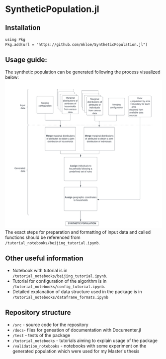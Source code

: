 # SyntheticPopulation.jl

## Installation
```
using Pkg
Pkg.add(url = "https://github.com/mkloe/SyntheticPopulation.jl")
```

## Usage guide:
The synthetic population can be generated following the process visualized below:
![Population generation process](docs/Process.png)
The exact steps for preparation and formatting of input data and called functions should be referenced from `/tutorial_notebooks/beijing_tutorial.ipynb`.

## Other useful information
- Notebook with tutorial is in `/tutorial_notebooks/beijing_tutorial.ipynb`.
- Tutorial for configuration of the algorithm is in `/tutorial_notebooks/config_tutorial.ipynb`.
- Detailed explanation of data structure used in the package is in `/tutorial_notebooks/dataframe_formats.ipynb`

## Repository structure
- `/src` - source code for the repository
- `/docs`- files for geneation of documentation with Documenter.jl
- `/test` - tests of the package
- `/tutorial_notebooks` - tutorials aiming to explain usage of the package
- `/validation_notebooks` - notebooks with some experiment on the generated population which were used for my Master's thesis
